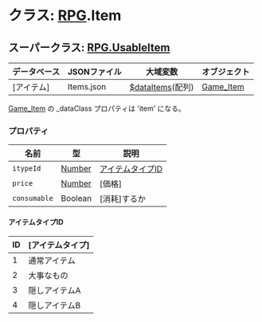 # クラス: [RPG](RPG.md).Item

## スーパークラス: [RPG.UsableItem](RPG.UsableItem.md)

| データベース| JSONファイル | 大域変数 | オブジェクト |
| --- | --- | --- | --- |
| [アイテム] | Items.json |  [$dataItems](global.md#dataitems-arrayrpgitem)(配列) | [Game_Item](Game_Item.md) |

[Game_Item](Game_Item.md) の _dataClass プロパティは 'item' になる。


### プロパティ

| 名前 | 型 | 説明 |
| --- | --- | --- |
| `itypeId` | [Number](Number.md) | [アイテムタイプID](RPG.Item.md#アイテムタイプid) |
| `price` | [Number](Number.md) | [価格] |
| `consumable` | Boolean | [消耗]するか |

#### アイテムタイプID

| ID | [アイテムタイプ] |
| --- | --- |
| 1 | 通常アイテム |
| 2 | 大事なもの |
| 3 | 隠しアイテムA |
| 4 | 隠しアイテムB |

